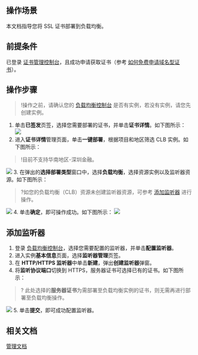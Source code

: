 ## 操作场景
本文档指导您将 SSL 证书部署到负载均衡。

## 前提条件
已登录 [证书管理控制台](https://console.cloud.tencent.com/certoverview)，且成功申请获取证书（参考 [如何免费申请域名型证书](https://cloud.tencent.com/document/product/400/6814)）。

## 操作步骤
>!操作之前，请确认您的 [负载均衡控制台](https://console.cloud.tencent.com/clb/index?rid=1&type=2%2C3) 是否有实例，若没有实例，请您先创建实例。
>
1. 单击**已签发**页签，选择您需要部署的证书，并单击**证书详情**。如下图所示：
![](https://main.qcloudimg.com/raw/2dce1ac04efd170c9b7f2b55b6a07ffd.png)
2. 进入**证书详情**管理页面，单击**一键部署**，根据项目和地区筛选 CLB 实例。如下图所示：
>!目前不支持华南地区-深圳金融。
>
![](https://main.qcloudimg.com/raw/9032f32c9b014ed7ec3c39e693d8e7f4.png)
3. 在弹出的**选择部署类型**窗口中，选择**负载均衡**，选择资源实例以及监听器资源。如下图所示：
>?如您的负载均衡（CLB）资源未创建监听器资源，可参考 [添加监听器](#add) 进行操作。
>
![](https://main.qcloudimg.com/raw/3f0213b7d3036d15f73bb17fe2b5bc76.png)
4. 单击**确定**，即可操作成功。如下图所示：
![](https://main.qcloudimg.com/raw/bd60fa42c113da309e99545d060939d7.png)

## 添加监听器[](id:add)
1. 登录 [负载均衡控制台](https://console.cloud.tencent.com/clb/index?rid=1&type=2%2C3)，选择您需要配置的监听器，并单击**配置监听器**。
2. 进入实例**基本信息**页面，选择**监听器管理**页签。
3. 在 **HTTP/HTTPS 监听器**中单击**新建**，弹出**创建监听器**弹窗。
4. 将**监听协议端口**切换到 HTTPS，服务器证书可选择已有的证书。如下图所示：
>? 此处选择的**服务器证书**为需部署至负载均衡实例的证书，则无需再进行部署至负载均衡操作。
>
![](https://main.qcloudimg.com/raw/6beb94b001fb5ead265e4fff72b6674f.png)
5. 单击**提交**，即可成功配置监听器。


## 相关文档
[管理文档](https://cloud.tencent.com/document/product/214/48837)
